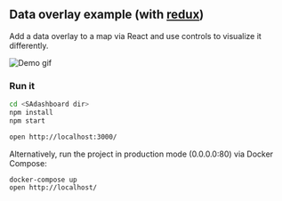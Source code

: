 Data overlay example (with [redux](https://www.npmjs.com/package/redux))
---

Add a data overlay to a map via React and use controls to visualize it differently.

![Demo gif](https://i.imgur.com/FiqNRfZ.gif)

### Run it

```sh
cd <SAdashboard dir>
npm install
npm start

open http://localhost:3000/
```

Alternatively, run the project in production mode (0.0.0.0:80) via Docker Compose:

```sh
docker-compose up
open http://localhost/
```

